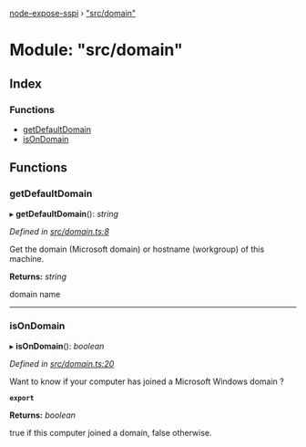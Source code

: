 [node-expose-sspi](../README.md) › ["src/domain"](_src_domain_.md)

# Module: "src/domain"

## Index

### Functions

* [getDefaultDomain](_src_domain_.md#getdefaultdomain)
* [isOnDomain](_src_domain_.md#isondomain)

## Functions

###  getDefaultDomain

▸ **getDefaultDomain**(): *string*

*Defined in [src/domain.ts:8](https://github.com/jlguenego/node-expose-sspi/blob/e275dcb/src/domain.ts#L8)*

Get the domain (Microsoft domain) or hostname (workgroup) of this machine.

**Returns:** *string*

domain name

___

###  isOnDomain

▸ **isOnDomain**(): *boolean*

*Defined in [src/domain.ts:20](https://github.com/jlguenego/node-expose-sspi/blob/e275dcb/src/domain.ts#L20)*

Want to know if your computer has joined a Microsoft Windows domain ?

**`export`** 

**Returns:** *boolean*

true if this computer joined a domain, false otherwise.
